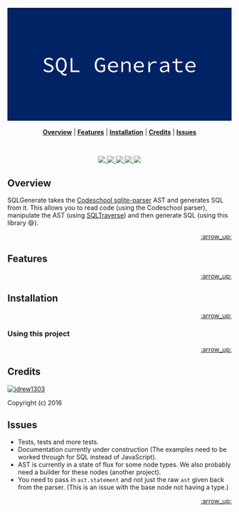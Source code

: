 <p align="center">
  <a name="brand" href="#">
    <img src="./docs/sql_generate_logo.png">
  </a>
</p>

<p align="center">
  <b><a href="#overview">Overview</a></b>
  |
  <b><a href="#features">Features</a></b>
  |
  <b><a href="#installation">Installation</a></b>
  |
  <b><a href="#credits">Credits</a></b>
  |
  <b><a href="#issues">Issues</a></b>
</p>

<br>

<p align="center">
  <a href="https://sqlast.herokuapp.com/"> 
    <img src="https://sqlast.herokuapp.com/badge.svg" alt=" "> 
  </a>
  <a href="https://travis-ci.org/jdrew1303/sqlgenerate"> 
    <img src="https://img.shields.io/travis/jdrew1303/sqlgenerate.svg?style=flat-square" alt=" "> 
  </a>
  <a href="./LICENSE"> 
    <img src="http://img.shields.io/badge/license-MIT-blue.svg?style=flat-square" alt=" "> 
  </a>
  <a href=""> 
    <img src="https://img.shields.io/badge/platform-Browser%20%7C%20Node.js-808080.svg?style=flat-square" alt=" "> 
  </a>
  <a href="https://travis-ci.org/jdrew1303/sqltraverse"> 
    <img src="https://img.shields.io/badge/documentation-below-green.svg?style=flat-square" alt=" "> 
  </a>
</p>

## Overview

SQLGenerate takes the [Codeschool sqlite-parser](https://github.com/codeschool/sqlite-parser/) AST and generates SQL from it. This allows you to read code (using the Codeschool parser), manipulate the AST (using [SQLTraverse](https://github.com/jdrew1303/sqltraverse)) and then generate SQL (using this library :smile:).

<p align="right"><a href="#top">:arrow_up:</a></p>

## Features


<p align="right"><a href="#top">:arrow_up:</a></p>

## Installation

<p align="right"><a href="#top">:arrow_up:</a></p>

### Using this project

<p align="right"><a href="#top">:arrow_up:</a></p>

## Credits

[![jdrew1303](https://avatars0.githubusercontent.com/u/2535432?v=3&s=40)](https://twitter.com/intent/follow?screen_name=j_drew1303 "Follow @j_drew1303 on Twitter")

Copyright (c) 2016

## Issues
- Tests, tests and more tests.
- Documentation currently under construction (The examples need to be worked through for SQL instead of JavaScript).
- AST is currently in a state of flux for some node types. We also probably need a builder for these nodes (another project).
- You need to pass in `ast.statement` and not just the raw `ast` given back from the parser. (This is an issue with the base node not having a type.)

<p align="right"><a href="#top">:arrow_up:</a></p>